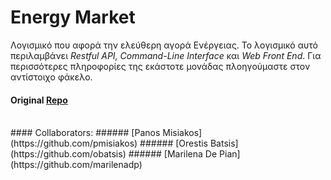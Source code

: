 # Energy Market
Λογισμικό που αφορά την ελεύθερη αγορά Ενέργειας.
Το λογισμικό αυτό περιλαμβάνει *Restful API, Command-Line Interface* και *Web Front End*. Για περισσότερες πληροφορίες της εκάστοτε μονάδας πλοηγούμαστε στον αντίστοιχο φάκελο.
</br>
#### Original [Repo](https://github.com/ntua/TL19-62)
</br>
#### Collaborators:
###### [Panos Misiakos](https://github.com/pmisiakos)
###### [Orestis Batsis](https://github.com/obatsis)
###### [Marilena De Pian](https://github.com/marilenadp)
